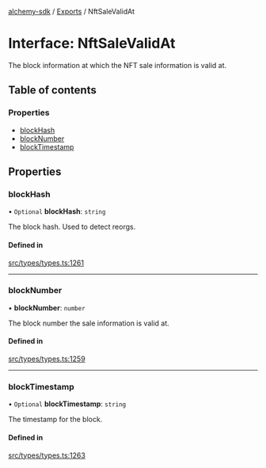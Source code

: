 [alchemy-sdk](../README.md) / [Exports](../modules.md) / NftSaleValidAt

# Interface: NftSaleValidAt

The block information at which the NFT sale information is valid at.

## Table of contents

### Properties

- [blockHash](NftSaleValidAt.md#blockhash)
- [blockNumber](NftSaleValidAt.md#blocknumber)
- [blockTimestamp](NftSaleValidAt.md#blocktimestamp)

## Properties

### blockHash

• `Optional` **blockHash**: `string`

The block hash. Used to detect reorgs.

#### Defined in

[src/types/types.ts:1261](https://github.com/alchemyplatform/alchemy-sdk-js/blob/c9dbbf0/src/types/types.ts#L1261)

___

### blockNumber

• **blockNumber**: `number`

The block number the sale information is valid at.

#### Defined in

[src/types/types.ts:1259](https://github.com/alchemyplatform/alchemy-sdk-js/blob/c9dbbf0/src/types/types.ts#L1259)

___

### blockTimestamp

• `Optional` **blockTimestamp**: `string`

The timestamp for the block.

#### Defined in

[src/types/types.ts:1263](https://github.com/alchemyplatform/alchemy-sdk-js/blob/c9dbbf0/src/types/types.ts#L1263)
